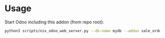 # Usage

Start Odoo including this addon (from repo root):

```bash
python3 scripts/nix_odoo_web_server.py --db-name mydb --addon sale_order_qty_change_no_recompute
```
